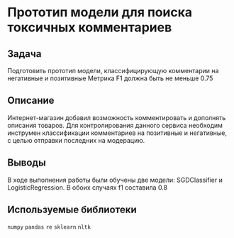 # Прототип модели для поиска токсичных комментариев

## Задача

Подготовить прототип модели, классифицирующую комментарии на негативные и позитивные
Метрика F1 должна быть не меньше 0.75

## Описание

Интернет-магазин добавил возможность комментировать и дополнять описания товаров. 
Для контролирования данного сервиса необходим инструмен классификации комментариев на 
позитивные и негативные, с целью отправки последних на модерацию.

## Выводы

В ходе выполнения работы были обучены две модели: SGDClassifier и LogisticRegression. 
В обоих случаях f1 составила 0.8

## Используемые библиотеки
`numpy` 
`pandas` 
`re`
`sklearn`
`nltk`